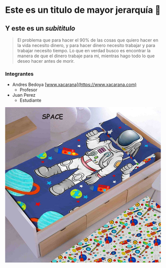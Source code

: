 # Este es un **titulo** de mayor jerarquía :frog:
## Y este es un *subititulo*

> El problema que para hacer el 90% de las cosas que quiero hacer en la vida necesito dinero, y para hacer dinero necesito trabajar y para trabajar necesito tiempo. Lo que en verdad busco es encontrar la manera de que el dinero trabaje para mi, mientras hago todo lo que deseo hacer antes de morir.

### Integrantes

* Andres Bedoya [www.xacarana](https://www.xacarana.com)
  * Profesor
* Juan Perez
  * Estudiante

![Imagen astronauta](imagenes/astronauta.jpeg)
